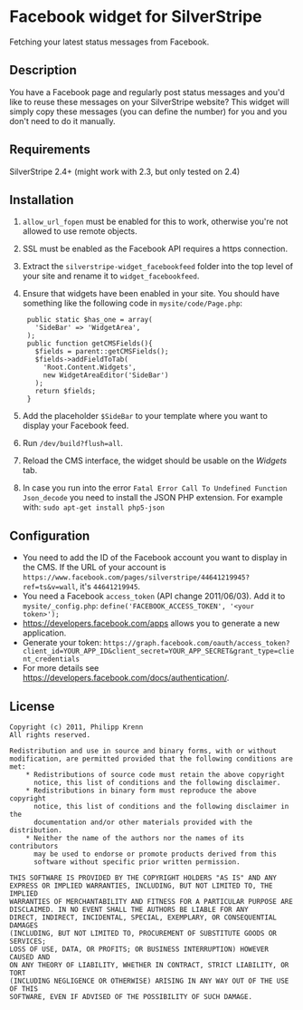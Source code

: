 # Facebook widget for SilverStripe
Fetching your latest status messages from Facebook.


## Description
You have a Facebook page and regularly post status messages and you'd like to reuse these messages on your SilverStripe website? This widget will simply copy these messages (you can define the number) for you and you don't need to do it manually.


## Requirements
SilverStripe 2.4+ (might work with 2.3, but only tested on 2.4)


## Installation
1. ``allow_url_fopen`` must be enabled for this to work, otherwise you're not allowed to use remote objects.
2. SSL must be enabled as the Facebook API requires a https connection.
3. Extract the ``silverstripe-widget_facebookfeed`` folder into the top level of your site and rename it to ``widget_facebookfeed``.
4. Ensure that widgets have been enabled in your site. You should have something like the following code in ``mysite/code/Page.php``:

        public static $has_one = array(
          'SideBar' => 'WidgetArea',
        );
        public function getCMSFields(){
          $fields = parent::getCMSFields();
          $fields->addFieldToTab(
            'Root.Content.Widgets',
            new WidgetAreaEditor('SideBar')
          );
          return $fields;
        }

5. Add the placeholder ``$SideBar`` to your template where you want to display your Facebook feed.
6. Run ``/dev/build?flush=all``.
7. Reload the CMS interface, the widget should be usable on the *Widgets* tab.
8. In case you run into the error ``Fatal Error Call To Undefined Function Json_decode`` you need to install the JSON PHP extension. For example with: ``sudo apt-get install php5-json``


## Configuration
* You need to add the ID of the Facebook account you want to display in the CMS. If the URL of your account is ``https://www.facebook.com/pages/silverstripe/44641219945?ref=ts&v=wall``, it's ``44641219945``.
* You need a Facebook ``access_token`` (API change 2011/06/03). Add it to ``mysite/_config.php``: ``define('FACEBOOK_ACCESS_TOKEN', '<your token>');``
* https://developers.facebook.com/apps allows you to generate a new application.
* Generate your token: ``https://graph.facebook.com/oauth/access_token?client_id=YOUR_APP_ID&client_secret=YOUR_APP_SECRET&grant_type=client_credentials``
* For more details see https://developers.facebook.com/docs/authentication/.



## License
    Copyright (c) 2011, Philipp Krenn
    All rights reserved.
   
    Redistribution and use in source and binary forms, with or without
    modification, are permitted provided that the following conditions are met:
        * Redistributions of source code must retain the above copyright
          notice, this list of conditions and the following disclaimer.
        * Redistributions in binary form must reproduce the above copyright
          notice, this list of conditions and the following disclaimer in the
          documentation and/or other materials provided with the distribution.
        * Neither the name of the authors nor the names of its contributors
          may be used to endorse or promote products derived from this
          software without specific prior written permission.

    THIS SOFTWARE IS PROVIDED BY THE COPYRIGHT HOLDERS "AS IS" AND ANY
    EXPRESS OR IMPLIED WARRANTIES, INCLUDING, BUT NOT LIMITED TO, THE IMPLIED
    WARRANTIES OF MERCHANTABILITY AND FITNESS FOR A PARTICULAR PURPOSE ARE
    DISCLAIMED. IN NO EVENT SHALL THE AUTHORS BE LIABLE FOR ANY
    DIRECT, INDIRECT, INCIDENTAL, SPECIAL, EXEMPLARY, OR CONSEQUENTIAL DAMAGES
    (INCLUDING, BUT NOT LIMITED TO, PROCUREMENT OF SUBSTITUTE GOODS OR SERVICES;
    LOSS OF USE, DATA, OR PROFITS; OR BUSINESS INTERRUPTION) HOWEVER CAUSED AND
    ON ANY THEORY OF LIABILITY, WHETHER IN CONTRACT, STRICT LIABILITY, OR TORT
    (INCLUDING NEGLIGENCE OR OTHERWISE) ARISING IN ANY WAY OUT OF THE USE OF THIS
    SOFTWARE, EVEN IF ADVISED OF THE POSSIBILITY OF SUCH DAMAGE.
